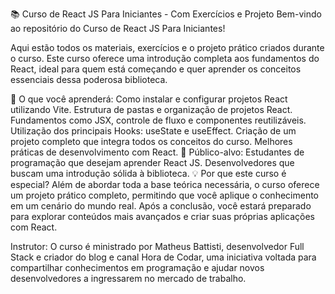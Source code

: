 📚 Curso de React JS Para Iniciantes - Com Exercícios e Projeto
Bem-vindo ao repositório do Curso de React JS Para Iniciantes!

Aqui estão todos os materiais, exercícios e o projeto prático criados durante o curso. Este curso oferece uma introdução completa aos fundamentos do React, ideal para quem está começando e quer aprender os conceitos essenciais dessa poderosa biblioteca.

🚀 O que você aprenderá:
Como instalar e configurar projetos React utilizando Vite.
Estrutura de pastas e organização de projetos React.
Fundamentos como JSX, controle de fluxo e componentes reutilizáveis.
Utilização dos principais Hooks: useState e useEffect.
Criação de um projeto completo que integra todos os conceitos do curso.
Melhores práticas de desenvolvimento com React.
🎯 Público-alvo:
Estudantes de programação que desejam aprender React JS.
Desenvolvedores que buscam uma introdução sólida à biblioteca.
💡 Por que este curso é especial?
Além de abordar toda a base teórica necessária, o curso oferece um projeto prático completo, permitindo que você aplique o conhecimento em um cenário do mundo real. Após a conclusão, você estará preparado para explorar conteúdos mais avançados e criar suas próprias aplicações com React.

Instrutor:
O curso é ministrado por Matheus Battisti, desenvolvedor Full Stack e criador do blog e canal Hora de Codar, uma iniciativa voltada para compartilhar conhecimentos em programação e ajudar novos desenvolvedores a ingressarem no mercado de trabalho.
